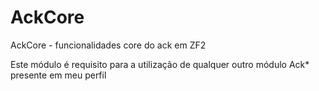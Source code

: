 AckCore
=======

AckCore - funcionalidades core do ack em ZF2

Este módulo é requisito para a utilização de qualquer outro módulo Ack* presente em meu perfil

